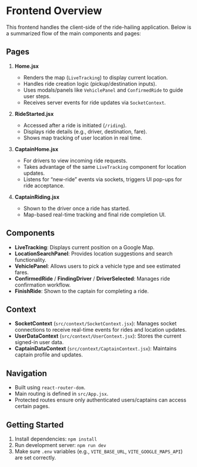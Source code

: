 # Frontend Overview

This frontend handles the client-side of the ride-hailing application. Below is a summarized flow of the main components and pages:

## Pages

1. **Home.jsx**

   - Renders the map (`LiveTracking`) to display current location.
   - Handles ride creation logic (pickup/destination inputs).
   - Uses modals/panels like `VehiclePanel` and `ConfirmedRide` to guide user steps.
   - Receives server events for ride updates via `SocketContext`.

2. **RideStarted.jsx**

   - Accessed after a ride is initiated (`/riding`).
   - Displays ride details (e.g., driver, destination, fare).
   - Shows map tracking of user location in real time.

3. **CaptainHome.jsx**

   - For drivers to view incoming ride requests.
   - Takes advantage of the same `LiveTracking` component for location updates.
   - Listens for “new-ride” events via sockets, triggers UI pop-ups for ride acceptance.

4. **CaptainRiding.jsx**
   - Shown to the driver once a ride has started.
   - Map-based real-time tracking and final ride completion UI.

## Components

- **LiveTracking**: Displays current position on a Google Map.
- **LocationSearchPanel**: Provides location suggestions and search functionality.
- **VehiclePanel**: Allows users to pick a vehicle type and see estimated fares.
- **ConfirmedRide** / **FindingDriver** / **DriverSelected**: Manages ride confirmation workflow.
- **FinishRide**: Shown to the captain for completing a ride.

## Context

- **SocketContext** (`src/context/SocketContext.jsx`): Manages socket connections to receive real-time events for rides and location updates.
- **UserDataContext** (`src/context/UserContext.jsx`): Stores the current signed-in user data.
- **CaptainDataContext** (`src/context/CaptainContext.jsx`): Maintains captain profile and updates.

## Navigation

- Built using `react-router-dom`.
- Main routing is defined in `src/App.jsx`.
- Protected routes ensure only authenticated users/captains can access certain pages.

## Getting Started

1. Install dependencies: `npm install`
2. Run development server: `npm run dev`
3. Make sure `.env` variables (e.g., `VITE_BASE_URL`, `VITE_GOOGLE_MAPS_API`) are set correctly.
